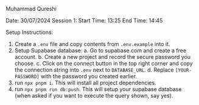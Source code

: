 Muhammad Qureshi

Date: 30/07/2024
Session 1:
Start Time: 13:25
End Time: 14:45

Setup Instructions:

1. Create a `.env` file and copy contents from `.env.example` into it.
1. Setup Supabase database:
   a. Go to supabase.com and create a free account.
   b. Create a new project and record the secure password you choose.
   c. Click on the connect button in the top right corner and copy the connection string into `.env` next to `DATABASE_URL`.
   d. Replace `[YOUR-PASSWORD]` with the password you created earlier.
1. run `npx pnpm i`. This will install all project dependencies.
1. run `npx pnpm run db:push`. This will setup your supabase database (when asked if you want to execute the query shown, say yes).
